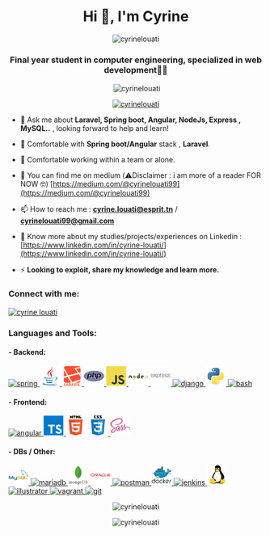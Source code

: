 
<!--
**CyrineLouati/CyrineLouati** is a ✨ _special_ ✨ repository because its `README.md` (this file) appears on your GitHub profile.

Here are some ideas to get you started:

- 🔭 I’m currently working on ...
- 🌱 I’m currently learning ...
- 👯 I’m looking to collaborate on ...
- 🤔 I’m looking for help with ...
- 💬 Ask me about ...
- 📫 How to reach me: ...
- 😄 Pronouns: ...
- ⚡ Fun fact: ...
-->
<h1 align="center">Hi 👋, I'm Cyrine</h1>
<p align="center"> <img src="https://komarev.com/ghpvc/?username=cyrinelouatis&label=Profile%20views&color=FF1493&style=flat" alt="cyrinelouati" /> </p>

<h3 align="center">Final year student in computer engineering, specialized in web development👩‍💻</h3>
<p align="center">&nbsp;<img align="center" src="https://github-readme-stats-sigma-five.vercel.app/api?username=cyrinelouati&show_icons=true&locale=en&theme=radical" alt="cyrinelouati" /></p>
<p align="center"> <a href="https://github.com/ryo-ma/github-profile-trophy"><img src="https://github-profile-trophy.vercel.app/?username=cyrinelouati&theme=radical" alt="cyrinelouati" /></a> </p>

- 💬 Ask me about **Laravel, Spring boot, Angular, NodeJs, Express , MySQL..** , looking forward to help and learn!

- 🤔 Comfortable with **Spring boot/Angular** stack , **Laravel**.

- 🤝 Comfortable working within a team or alone.

- 📝 You can find me on medium (⚠️Disclaimer : i am more of a reader FOR NOW 🤓) [https://medium.com/@cyrinelouati99](https://medium.com/@cyrinelouati99)

- 📫 How to reach me :  **cyrine.louati@esprit.tn** / **cyrinelouati99@gmail.com**

- 💼 Know more about my studies/projects/experiences on Linkedin : [https://www.linkedin.com/in/cyrine-louati/](https://www.linkedin.com/in/cyrine-louati/)

- ⚡ **Looking to exploit, share my knowledge and learn more.**

<h3 align="left">Connect with me:</h3>
<p align="left">
<a href="https://linkedin.com/in/cyrine-louati" target="blank"><img align="center" src="https://raw.githubusercontent.com/rahuldkjain/github-profile-readme-generator/master/src/images/icons/Social/linked-in-alt.svg" alt="cyrine louati" height="30" width="40" /></a>
</p>

<h3 align="left">Languages and Tools:</h3>
<h4 align="left"> - Backend:</h4>
    <p align="left">
       <a href="https://spring.io/" target="_blank" rel="noreferrer"> <img src="https://www.vectorlogo.zone/logos/springio/springio-icon.svg" alt="spring" width="40"          height="40"/> </a>
       <a href="https://www.java.com" target="_blank" rel="noreferrer"> <img src="https://raw.githubusercontent.com/devicons/devicon/master/icons/java/java-original.svg" alt="java" width="40" height="40"/> </a> 
       <a href="https://laravel.com/" target="_blank" rel="noreferrer"> <img src="https://raw.githubusercontent.com/devicons/devicon/master/icons/laravel/laravel-plain-wordmark.svg" alt="laravel" width="40" height="40"/> </a>
       <a href="https://www.php.net" target="_blank" rel="noreferrer"> <img src="https://raw.githubusercontent.com/devicons/devicon/master/icons/php/php-original.svg"        alt="php" width="40" height="40"/> </a>
       <a href="https://developer.mozilla.org/en-US/docs/Web/JavaScript" target="_blank" rel="noreferrer"> <img                           src="https://raw.githubusercontent.com/devicons/devicon/master/icons/javascript/javascript-original.svg" alt="javascript" width="40" height="40"/> </a>
       <a href="https://nodejs.org" target="_blank" rel="noreferrer"> <img src="https://raw.githubusercontent.com/devicons/devicon/master/icons/nodejs/nodejs-original-wordmark.svg" alt="nodejs" width="40" height="40"/> </a>
       <a href="https://expressjs.com" target="_blank" rel="noreferrer"> <img src="https://raw.githubusercontent.com/devicons/devicon/master/icons/express/express-original-wordmark.svg" alt="express" width="40" height="40"/> </a>
       <a href="https://www.djangoproject.com/" target="_blank" rel="noreferrer"> <img src="https://cdn.worldvectorlogo.com/logos/django.svg" alt="django" width="40"          height="40"/> </a>
       <a href="https://www.python.org" target="_blank" rel="noreferrer"> <img src="https://raw.githubusercontent.com/devicons/devicon/master/icons/python/python-original.svg" alt="python" width="40" height="40"/> </a>
       <a href="https://www.gnu.org/software/bash/" target="_blank" rel="noreferrer"> <img src="https://www.vectorlogo.zone/logos/gnu_bash/gnu_bash-icon.svg"                  alt="bash" width="40" height="40"/> </a>
    </p>
    
<h4 align="left"> - Frontend:</h4>
    <p align="left">
      <a href="https://angular.io" target="_blank" rel="noreferrer"> <img src="https://angular.io/assets/images/logos/angular/angular.svg" alt="angular" width="40"           height="40"/> </a>
      <a href="https://www.typescriptlang.org/" target="_blank" rel="noreferrer"> <img                    src="https://raw.githubusercontent.com/devicons/devicon/master/icons/typescript/typescript-original.svg" alt="typescript" width="40" height="40"/> </a>
      <img src="https://raw.githubusercontent.com/devicons/devicon/master/icons/html5/html5-original-wordmark.svg" alt="html5" width="40" height="40"/> </a> 
      <a href="https://www.w3schools.com/css/" target="_blank" rel="noreferrer"> <img src="https://raw.githubusercontent.com/devicons/devicon/master/icons/css3/css3-original-wordmark.svg" alt="css3" width="40" height="40"/> </a> 
      <a href="https://sass-lang.com" target="_blank" rel="noreferrer"> <img src="https://raw.githubusercontent.com/devicons/devicon/master/icons/sass/sass-original.svg" alt="sass" width="40" height="40"/> </a>
    </p>
    
<h4 align="left"> - DBs / Other:</h4>
    <p align="left">
  <a href="https://www.mysql.com/" target="_blank" rel="noreferrer"> <img                        src="https://raw.githubusercontent.com/devicons/devicon/master/icons/mysql/mysql-original-wordmark.svg" alt="mysql" width="40" height="40"/> </a>
      <a href="https://mariadb.org/" target="_blank" rel="noreferrer"> <img src="https://www.vectorlogo.zone/logos/mariadb/mariadb-icon.svg" alt="mariadb" width="40" height="40"/> </a>
       <a href="https://www.mongodb.com/" target="_blank" rel="noreferrer"> <img src="https://raw.githubusercontent.com/devicons/devicon/master/icons/mongodb/mongodb-original-wordmark.svg" alt="mongodb" width="40"            height="40"/> </a>
      <a href="https://www.oracle.com/" target="_blank" rel="noreferrer"> <img src="https://raw.githubusercontent.com/devicons/devicon/master/icons/oracle/oracle-original.svg" alt="oracle" width="40" height="40"/> </a>
      <a href="https://postman.com" target="_blank" rel="noreferrer"> <img src="https://www.vectorlogo.zone/logos/getpostman/getpostman-icon.svg" alt="postman"               width="40" height="40"/> </a>
      <a href="https://www.docker.com/" target="_blank" rel="noreferrer"> <img src="https://raw.githubusercontent.com/devicons/devicon/master/icons/docker/docker-original-wordmark.svg" alt="docker" width="40" height="40"/> </a>
      <a href="https://www.jenkins.io" target="_blank" rel="noreferrer"> <img src="https://www.vectorlogo.zone/logos/jenkins/jenkins-icon.svg" alt="jenkins" width="40"       height="40"/> </a>
      <a href="https://www.linux.org/" target="_blank" rel="noreferrer"> <img src="https://raw.githubusercontent.com/devicons/devicon/master/icons/linux/linux-original.svg" alt="linux" width="40" height="40"/> </a>
      <a href="https://www.adobe.com/in/products/illustrator.html" target="_blank" rel="noreferrer"> <img                                           src="https://www.vectorlogo.zone/logos/adobe_illustrator/adobe_illustrator-icon.svg" alt="illustrator" width="40" height="40"/> </a>
      <a href="https://www.vagrantup.com/" target="_blank" rel="noreferrer"> <img src="https://www.vectorlogo.zone/logos/vagrantup/vagrantup-icon.svg" alt="vagrant"         width="40" height="40"/> </a>
      <a href="https://git-scm.com/" target="_blank" rel="noreferrer"> <img src="https://www.vectorlogo.zone/logos/git-scm/git-scm-icon.svg" alt="git" width="40"             height="40"/> </a>
      
    


<p align="center"><img src="https://github-readme-stats-sigma-five.vercel.app/api/top-langs?username=cyrinelouati&show_icons=true&locale=en&layout=compact&theme=radical" alt="cyrinelouati" /></p>
<p align="center"><img src="https://github-readme-streak-stats.herokuapp.com/?user=cyrinelouati&theme=radical" alt="cyrinelouati" /></p>


